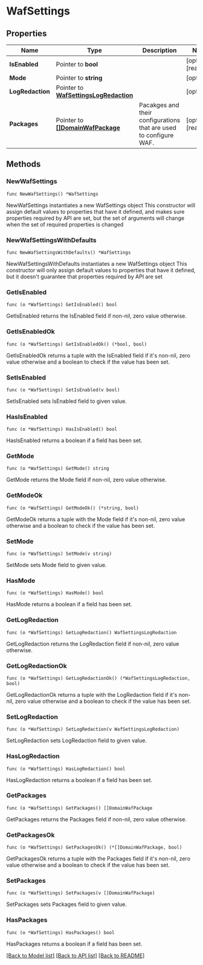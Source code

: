 # WafSettings

## Properties

Name | Type | Description | Notes
------------ | ------------- | ------------- | -------------
**IsEnabled** | Pointer to **bool** |  | [optional] [readonly] 
**Mode** | Pointer to **string** |  | [optional] 
**LogRedaction** | Pointer to [**WafSettingsLogRedaction**](WafSettingsLogRedaction.md) |  | [optional] 
**Packages** | Pointer to [**[]DomainWafPackage**](DomainWafPackage.md) | Pacakges and their configurations that are used to configure WAF. | [optional] [readonly] 

## Methods

### NewWafSettings

`func NewWafSettings() *WafSettings`

NewWafSettings instantiates a new WafSettings object
This constructor will assign default values to properties that have it defined,
and makes sure properties required by API are set, but the set of arguments
will change when the set of required properties is changed

### NewWafSettingsWithDefaults

`func NewWafSettingsWithDefaults() *WafSettings`

NewWafSettingsWithDefaults instantiates a new WafSettings object
This constructor will only assign default values to properties that have it defined,
but it doesn't guarantee that properties required by API are set

### GetIsEnabled

`func (o *WafSettings) GetIsEnabled() bool`

GetIsEnabled returns the IsEnabled field if non-nil, zero value otherwise.

### GetIsEnabledOk

`func (o *WafSettings) GetIsEnabledOk() (*bool, bool)`

GetIsEnabledOk returns a tuple with the IsEnabled field if it's non-nil, zero value otherwise
and a boolean to check if the value has been set.

### SetIsEnabled

`func (o *WafSettings) SetIsEnabled(v bool)`

SetIsEnabled sets IsEnabled field to given value.

### HasIsEnabled

`func (o *WafSettings) HasIsEnabled() bool`

HasIsEnabled returns a boolean if a field has been set.

### GetMode

`func (o *WafSettings) GetMode() string`

GetMode returns the Mode field if non-nil, zero value otherwise.

### GetModeOk

`func (o *WafSettings) GetModeOk() (*string, bool)`

GetModeOk returns a tuple with the Mode field if it's non-nil, zero value otherwise
and a boolean to check if the value has been set.

### SetMode

`func (o *WafSettings) SetMode(v string)`

SetMode sets Mode field to given value.

### HasMode

`func (o *WafSettings) HasMode() bool`

HasMode returns a boolean if a field has been set.

### GetLogRedaction

`func (o *WafSettings) GetLogRedaction() WafSettingsLogRedaction`

GetLogRedaction returns the LogRedaction field if non-nil, zero value otherwise.

### GetLogRedactionOk

`func (o *WafSettings) GetLogRedactionOk() (*WafSettingsLogRedaction, bool)`

GetLogRedactionOk returns a tuple with the LogRedaction field if it's non-nil, zero value otherwise
and a boolean to check if the value has been set.

### SetLogRedaction

`func (o *WafSettings) SetLogRedaction(v WafSettingsLogRedaction)`

SetLogRedaction sets LogRedaction field to given value.

### HasLogRedaction

`func (o *WafSettings) HasLogRedaction() bool`

HasLogRedaction returns a boolean if a field has been set.

### GetPackages

`func (o *WafSettings) GetPackages() []DomainWafPackage`

GetPackages returns the Packages field if non-nil, zero value otherwise.

### GetPackagesOk

`func (o *WafSettings) GetPackagesOk() (*[]DomainWafPackage, bool)`

GetPackagesOk returns a tuple with the Packages field if it's non-nil, zero value otherwise
and a boolean to check if the value has been set.

### SetPackages

`func (o *WafSettings) SetPackages(v []DomainWafPackage)`

SetPackages sets Packages field to given value.

### HasPackages

`func (o *WafSettings) HasPackages() bool`

HasPackages returns a boolean if a field has been set.


[[Back to Model list]](../README.md#documentation-for-models) [[Back to API list]](../README.md#documentation-for-api-endpoints) [[Back to README]](../README.md)


